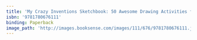 ```yaml
---
title: 'My Crazy Inventions Sketchbook: 50 Awesome Drawing Activities for Young Inventors'
isbn: '9781780676111'
binding: Paperback
image_path: 'http://images.booksense.com/images/111/676/9781780676111.jpg'
---
```


